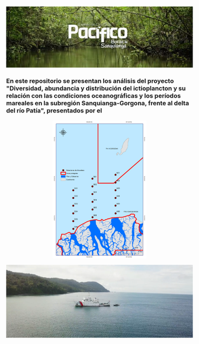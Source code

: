 
[![Expedición Pacifico: Bocas de Sanquianga](\Imagenes_MD\Cabezote.png)](https://youtu.be/Rsuj0Ps-Ugk)

### En este repositorio se presentan los análisis del proyecto "Diversidad, abundancia y distribución del ictioplancton y su relación con las condiciones oceanográficas y los períodos mareales en la subregión Sanquianga-Gorgona, frente al delta del río Patía", presentados por el 

<p align="center" width="100%">
    <img width="50%" src="\Imagenes_MD\Mapa_Estaciones_Bocas.png">
</p>


![Caption for the picture.](\Imagenes_MD\Screen_shot.png)

